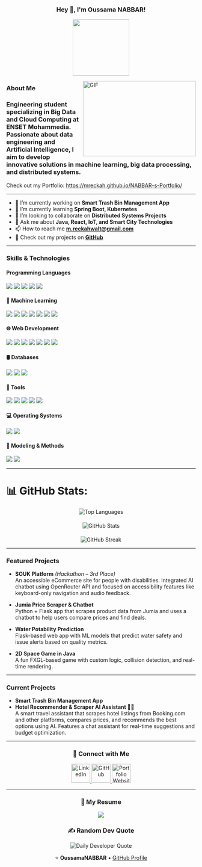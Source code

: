 

<h3 title="Welcome!" align="center"> Hey 👋, I'm Oussama NABBAR!</h3>

<p align="center">
  <img src="https://raw.githubusercontent.com/TheDudeThatCode/TheDudeThatCode/master/Assets/Developer.gif" height="150" width="150"/>
</p>

<img align="right" alt="GIF" height="200" width="300" src="https://i.gifer.com/JXA0.gif">

### About Me 
<h3 align="left">Engineering student specializing in Big Data and Cloud Computing at ENSET Mohammedia. Passionate about data engineering and Artificial Intelligence, I aim to develop innovative solutions in machine learning, big data processing, and distributed systems.
</h3>

Check out my Portfolio:
https://mreckah.github.io/NABBAR-s-Portfolio/

---

- 🔭 I’m currently working on **Smart Trash Bin Management App**
- 🌱 I’m currently learning **Spring Boot, Kubernetes**
- 👯 I’m looking to collaborate on **Distributed Systems Projects**
- 💬 Ask me about **Java, React, IoT, and Smart City Technologies**
- 📫 How to reach me **m.reckahwalt@gmail.com**
- 📝 Check out my projects on **[GitHub](https://github.com/mreckah)**

---

<h3 align="left"> Skills & Technologies</h3>

####  Programming Languages
<p>
  <img src="https://img.shields.io/badge/Python-3670A0?style=for-the-badge&logo=python&logoColor=white"/>
  <img src="https://img.shields.io/badge/Java-ED8B00?style=for-the-badge&logo=java&logoColor=white"/>
  <img src="https://img.shields.io/badge/C-00599C?style=for-the-badge&logo=c&logoColor=white"/>
  <img src="https://img.shields.io/badge/C++-00599C?style=for-the-badge&logo=c%2B%2B&logoColor=white"/>
  <img src="https://img.shields.io/badge/JavaScript-F7DF1E?style=for-the-badge&logo=javascript&logoColor=black"/>
</p>

#### 🤖 Machine Learning
<p>
  <img src="https://img.shields.io/badge/Scikit--Learn-F7931E?style=for-the-badge&logo=scikit-learn&logoColor=white"/>
  <img src="https://img.shields.io/badge/Regression-4CAF50?style=for-the-badge"/>
  <img src="https://img.shields.io/badge/Classification-2196F3?style=for-the-badge"/>
  <img src="https://img.shields.io/badge/Clustering-9C27B0?style=for-the-badge"/>
  <img src="https://img.shields.io/badge/Isolation%20Forest-6A1B9A?style=for-the-badge"/>
  <img src="https://img.shields.io/badge/K--Means-3F51B5?style=for-the-badge"/>
  <img src="https://img.shields.io/badge/Data%20Preprocessing-FF9800?style=for-the-badge"/>
</p>

#### 🌐 Web Development
<p>
  <img src="https://img.shields.io/badge/HTML5-E34F26?style=for-the-badge&logo=html5&logoColor=white"/>
  <img src="https://img.shields.io/badge/CSS3-1572B6?style=for-the-badge&logo=css3&logoColor=white"/>
  <img src="https://img.shields.io/badge/Bootstrap-7952B3?style=for-the-badge&logo=bootstrap&logoColor=white"/>
  <img src="https://img.shields.io/badge/Spring%20Boot-6DB33F?style=for-the-badge&logo=spring-boot&logoColor=white"/>
  <img src="https://img.shields.io/badge/Java%20EE-007396?style=for-the-badge&logo=java&logoColor=white"/>
  <img src="https://img.shields.io/badge/React-20232A?style=for-the-badge&logo=react&logoColor=61DAFB"/>
  <img src="https://img.shields.io/badge/Angular-DD0031?style=for-the-badge&logo=angular&logoColor=white"/>
</p>

#### 🛢 Databases
<p>
  <img src="https://img.shields.io/badge/MySQL-4479A1?style=for-the-badge&logo=mysql&logoColor=white"/>
  <img src="https://img.shields.io/badge/PostgreSQL-4169E1?style=for-the-badge&logo=postgresql&logoColor=white"/>
  <img src="https://img.shields.io/badge/H2-1C1C1C?style=for-the-badge"/>
</p>

#### 🧰 Tools
<p>
  <img src="https://img.shields.io/badge/Git-F05032?style=for-the-badge&logo=git&logoColor=white"/>
  <img src="https://img.shields.io/badge/GitHub-181717?style=for-the-badge&logo=github&logoColor=white"/>
  <img src="https://img.shields.io/badge/Docker-2496ED?style=for-the-badge&logo=docker&logoColor=white"/>
  <img src="https://img.shields.io/badge/Postman-FF6C37?style=for-the-badge&logo=postman&logoColor=white"/>
  <img src="https://img.shields.io/badge/Jupyter-F37626?style=for-the-badge&logo=jupyter&logoColor=white"/>
</p>

#### 💻 Operating Systems
<p>
  <img src="https://img.shields.io/badge/Windows-0078D6?style=for-the-badge&logo=windows&logoColor=white"/>
  <img src="https://img.shields.io/badge/Linux-FCC624?style=for-the-badge&logo=linux&logoColor=black"/>
</p>

#### 🧮 Modeling & Methods
<p>
  <img src="https://img.shields.io/badge/Merise-4CAF50?style=for-the-badge"/>
  <img src="https://img.shields.io/badge/UML-FF9800?style=for-the-badge"/>
</p>

---

# 📊 GitHub Stats:

<div align="center">
  <div style="display: flex; flex-wrap: wrap; justify-content: center; gap: 20px;">
    <div style="flex: 1; min-width: 300px; max-width: 400px;">
      <img src="https://github-readme-stats.vercel.app/api/top-langs/?username=mreckah&theme=dark&hide_border=false&layout=compact" alt="Top Languages">
    </div>
    <div style="flex: 1; min-width: 300px; max-width: 400px;">
      <img src="https://github-readme-stats.vercel.app/api?username=mreckah&show_icons=true&theme=dark&hide_border=false" alt="GitHub Stats">
    </div>
    <div style="flex: 1; min-width: 300px; max-width: 400px;">
      <img src="https://github-readme-streak-stats.herokuapp.com/?user=mreckah&theme=dark&hide_border=false" alt="GitHub Streak">
    </div>

  </div>
</div>

---

<h3 align="left"> Featured Projects</h3>

- **SOUK Platform** *(Hackathon – 3rd Place)*  
  An accessible eCommerce site for people with disabilities. Integrated AI chatbot using OpenRouter API and focused on accessibility features like keyboard-only navigation and audio feedback.

- **Jumia Price Scraper & Chatbot**  
  Python + Flask app that scrapes product data from Jumia and uses a chatbot to help users compare prices and find deals.

- **Water Potability Prediction**  
  Flask-based web app with ML models that predict water safety and issue alerts based on quality metrics.

- **2D Space Game in Java**  
  A fun FXGL-based game with custom logic, collision detection, and real-time rendering.

---

<h3 align="left">Current Projects</h3>

- **Smart Trash Bin Management App**
- **Hotel Recommender & Scraper AI Assistant 🏨🤖**  
  A smart travel assistant that scrapes hotel listings from Booking.com and other platforms, compares prices, and recommends the best options using AI. Features a chat assistant for real-time suggestions and budget optimization.

---

<h3 align="center">🤝 Connect with Me</h3>

<p align="center">
  <a href="https://www.linkedin.com/in/nabbar-oussama/" target="_blank">
    <img alt="LinkedIn" width="50px" src="https://cdn.jsdelivr.net/gh/devicons/devicon/icons/linkedin/linkedin-original.svg" />
  </a>
  <a href="https://github.com/mreckah" target="_blank">
    <img alt="GitHub" width="50px" src="https://cdn.jsdelivr.net/gh/devicons/devicon/icons/github/github-original.svg" />
  </a>
  <a href="https://mreckah.github.io/NABBAR-s-Portfolio/" target="_blank">
    <img alt="Portfolio Website" width="50px" src="https://cdn.jsdelivr.net/gh/devicons/devicon/icons/chrome/chrome-original.svg" />
  </a>
</p>

---

<h3 align="center">📄 My Resume</h3>
<div align="center">
  <a href="https://github.com/mreckah/mreckah/blob/main/-CV-.pdf" target="_blank">
    <img src="https://img.shields.io/badge/View%20PDF-My%20Resume-green?style=for-the-badge&logo=adobeacrobatreader&logoColor=white"/>
  </a>
</div>

<div align="center">

### ✍️ Random Dev Quote

![Daily Developer Quote](https://quotes-github-readme.vercel.app/api?type=horizontal&theme=radical)

⭐️ **OussamaNABBAR** • [GitHub Profile](https://github.com/mreckah)

</div>
